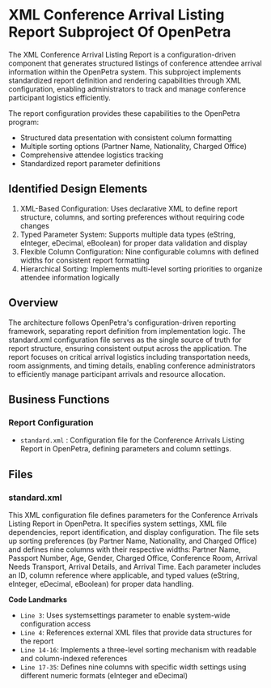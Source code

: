 # XML Conference Arrival Listing Report Subproject Of OpenPetra

The XML Conference Arrival Listing Report is a configuration-driven component that generates structured listings of conference attendee arrival information within the OpenPetra system. This subproject implements standardized report definition and rendering capabilities through XML configuration, enabling administrators to track and manage conference participant logistics efficiently.

The report configuration provides these capabilities to the OpenPetra program:

- Structured data presentation with consistent column formatting
- Multiple sorting options (Partner Name, Nationality, Charged Office)
- Comprehensive attendee logistics tracking
- Standardized report parameter definitions

## Identified Design Elements

1. XML-Based Configuration: Uses declarative XML to define report structure, columns, and sorting preferences without requiring code changes
2. Typed Parameter System: Supports multiple data types (eString, eInteger, eDecimal, eBoolean) for proper data validation and display
3. Flexible Column Configuration: Nine configurable columns with defined widths for consistent report formatting
4. Hierarchical Sorting: Implements multi-level sorting priorities to organize attendee information logically

## Overview
The architecture follows OpenPetra's configuration-driven reporting framework, separating report definition from implementation logic. The standard.xml configuration file serves as the single source of truth for report structure, ensuring consistent output across the application. The report focuses on critical arrival logistics including transportation needs, room assignments, and timing details, enabling conference administrators to efficiently manage participant arrivals and resource allocation.

## Business Functions

### Report Configuration
- `standard.xml` : Configuration file for the Conference Arrivals Listing Report in OpenPetra, defining parameters and column settings.

## Files
### standard.xml

This XML configuration file defines parameters for the Conference Arrivals Listing Report in OpenPetra. It specifies system settings, XML file dependencies, report identification, and display configuration. The file sets up sorting preferences (by Partner Name, Nationality, and Charged Office) and defines nine columns with their respective widths: Partner Name, Passport Number, Age, Gender, Charged Office, Conference Room, Arrival Needs Transport, Arrival Details, and Arrival Time. Each parameter includes an ID, column reference where applicable, and typed values (eString, eInteger, eDecimal, eBoolean) for proper data handling.

 **Code Landmarks**
- `Line 3`: Uses systemsettings parameter to enable system-wide configuration access
- `Line 4`: References external XML files that provide data structures for the report
- `Line 14-16`: Implements a three-level sorting mechanism with readable and column-indexed references
- `Line 17-35`: Defines nine columns with specific width settings using different numeric formats (eInteger and eDecimal)

[Generated by the Sage AI expert workbench: 2025-03-30 02:22:57  https://sage-tech.ai/workbench]: #
